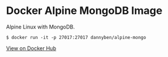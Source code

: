 Docker Alpine MongoDB Image
==================================================

Alpine Linux with MongoDB.

```
$ docker run -it -p 27017:27017 dannyben/alpine-mongo
```

[View on Docker Hub][1]

[1]: https://hub.docker.com/r/dannyben/alpine-ruby/